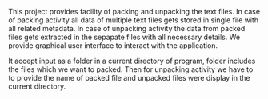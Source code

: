 This project provides facility of packing and unpacking the text files.
In case of packing activity all data of multiple text files gets stored in single file with all related metadata.
In case of unpacking activity the data from packed files gets extracted in the sepapate files with all necessary details.
We provide graphical user interface to interact with the application.

It accept input as a folder in a current directory of program, folder includes the files which we want to packed.
Then for unpacking activity we have to to provide the name of packed file and unpacked files were display in the current directory.
